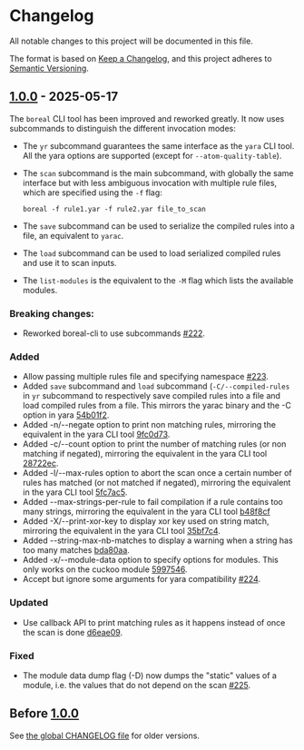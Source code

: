 # Changelog

All notable changes to this project will be documented in this file.

The format is based on [Keep a Changelog](https://keepachangelog.com/en/1.0.0/),
and this project adheres to [Semantic Versioning](https://semver.org/spec/v2.0.0.html).

## [1.0.0] - 2025-05-17

The `boreal` CLI tool has been improved and reworked greatly. It now uses subcommands to
distinguish the different invocation modes:

- The `yr` subcommand guarantees the same interface as the `yara` CLI tool. All the yara
  options are supported (except for `--atom-quality-table`).
- The `scan` subcommand is the main subcommand, with globally the same interface but
  with less ambiguous invocation with multiple rule files, which are specified using
  the `-f` flag:

  `boreal -f rule1.yar -f rule2.yar file_to_scan`

- The `save` subcommand can be used to serialize the compiled rules into a file, an
  equivalent to `yarac`.
- The `load` subcommand can be used to load serialized compiled rules and use it to
  scan inputs.
- The `list-modules` is the equivalent to the `-M` flag which lists the available modules.

### Breaking changes:

- Reworked boreal-cli to use subcommands [#222](https://github.com/vthib/boreal/pull/222).

### Added

- Allow passing multiple rules file and specifying namespace [#223](https://github.com/vthib/boreal/pull/223).
- Added `save` subcommand and `load` subcommand (`-C/--compiled-rules` in `yr` subcommand to
  respectively save compiled rules into a file and load compiled rules from a file.
  This mirrors the yarac binary and the -C option in yara
  [54b01f2](https://github.com/vthib/boreal/commit/54b01f2c10f57be95e20230e5566a0141e45e86d).
- Added -n/--negate option to print non matching rules, mirroring the equivalent in the yara
  CLI tool
  [9fc0d73](https://github.com/vthib/boreal/commit/9fc0d73b48b6ba535eaa235e66525b576176c669).
- Added -c/--count option to print the number of matching rules (or non matching if negated),
  mirroring the equivalent in the yara CLI tool
  [28722ec](https://github.com/vthib/boreal/commit/28722ec0fab8a97b9649b0aff8454fd3b18b7d05).
- Added -l/--max-rules option to abort the scan once a certain number of rules has matched
 (or not matched if negated), mirroring the equivalent in the yara CLI tool
  [5fc7ac5](https://github.com/vthib/boreal/commit/5fc7ac5f7cff2bad712f07619ccaa5002b723f23).
- Added --max-strings-per-rule to fail compilation if a rule contains too many strings,
  mirroring the equivalent in the yara CLI tool
  [b48f8cf](https://github.com/vthib/boreal/commit/b48f8cf94673a9d5ae1e29a39c24028105b4e3e2)
- Added -X/--print-xor-key to display xor key used on string match, mirroring the equivalent
  in the yara CLI tool
  [35bf7c4](https://github.com/vthib/boreal/commit/35bf7c48866d6bccdf64b37407fc4e5410997a68).
- Added --string-max-nb-matches to display a warning when a string has too many matches
  [bda80aa](https://github.com/vthib/boreal/commit/bda80aad322133cec0177151f64221793272952d).
- Added -x/--module-data option to specify options for modules. This only works on
  the cuckoo module
  [5997546](https://github.com/vthib/boreal/commit/599754615110c20f4f7edaf004aed75c365a7d19).
- Accept but ignore some arguments for yara compatibility [#224](https://github.com/vthib/boreal/pull/224).

### Updated

- Use callback API to print matching rules as it happens instead of once the scan is done
  [d6eae09](https://github.com/vthib/boreal/commit/d6eae09dd534963d1e67103d16d46832cb7ff874).

### Fixed

- The module data dump flag (-D) now dumps the "static" values of a module, i.e. the values
  that do not depend on the scan [#225](https://github.com/vthib/boreal/pull/225).

## Before [1.0.0]

See [the global CHANGELOG file](../CHANGELOG.md) for older versions.

[unreleased]: https://github.com/vthib/boreal/compare/v1.0.0...HEAD
[1.0.0]: https://github.com/vthib/boreal/compare/v0.9.0...v1.0.0
[0.9.0]: https://github.com/vthib/boreal/compare/v0.8.0...v0.9.0
